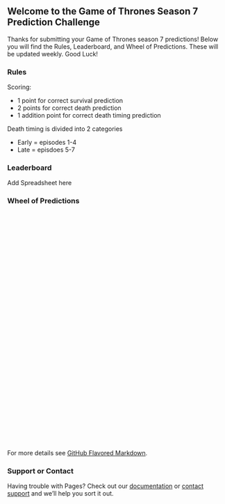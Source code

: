 ## Welcome to the Game of Thrones Season 7 Prediction Challenge

Thanks for submitting your Game of Thrones season 7 predictions! Below you will find the Rules, Leaderboard, and Wheel of Predictions. These will be updated weekly. Good Luck!

### Rules

Scoring:
* 1 point for correct survival prediction
* 2 points for correct death prediction
* 1 addition point for correct death timing prediction 

Death timing is divided into 2 categories
* Early = episodes 1-4
* Late = episdoes 5-7

### Leaderboard

Add Spreadsheet here

### Wheel of Predictions

<style>

.node circle {
  fill: #999;
}

.node text {
  font: 12px sans-serif;
}

.node--internal circle {
  fill: #555;
}

.node--internal text {
  text-shadow: 0 1px 0 #fff, 0 -1px 0 #fff, 1px 0 0 #fff, -1px 0 0 #fff;
}

.link {
  fill: none;
  stroke: #555;
  stroke-opacity: 0.4;
  stroke-width: 1.5px;
}
</style>
<svg width="480" height="530"></svg>
<script src="https://d3js.org/d3.v4.min.js"></script>
<script>

var svg = d3.select("svg"),
    width = +svg.attr("width"),
    height = +svg.attr("height"),
    g = svg.append("g").attr("transform", "translate(" + (width / 2 + 40) + "," + (height / 2 + 90) + ")");

var stratify = d3.stratify()
    .parentId(function(d) { return d.id.substring(0, d.id.lastIndexOf(".")); });

var tree = d3.tree()
    .size([2 * Math.PI, 500])
    .separation(function(a, b) { return (a.parent == b.parent ? 1 : 2) / a.depth; });

d3.csv("WadeWarren1.github.io/gotwheeldata.csv", function(error, data) {
  if (error) throw error;

  var root = tree(stratify(data));

  var link = g.selectAll(".link")
    .data(root.links())
    .enter().append("path")
      .attr("class", "link")
      .attr("d", d3.linkRadial()
          .angle(function(d) { return d.x; })
          .radius(function(d) { return d.y; }))


  var node = g.selectAll(".node")
    .data(root.descendants())
    .enter().append("g")
      .attr("class", function(d) { return "node" + (d.children ? " node--internal" : " node--leaf"); })
      .attr("transform", function(d) { return "translate(" + radialPoint(d.x, d.y) + ")"; })

  node.append("circle")
      .attr("r", 2.5)
      .attr("fill", "pink")

  node.append("text")
      .attr("dy", "0.31em")
      .attr("x", function(d) { return d.x < Math.PI === !d.children ? 6 : -6; })
      .attr("text-anchor", function(d) { return d.x < Math.PI === !d.children ? "start" : "end"; })
      .attr("transform", function(d) { return "rotate(" + (d.x < Math.PI ? d.x - Math.PI / 2 : d.x + Math.PI / 2) * 180 / Math.PI + ")"; })
      .text(function(d) { return d.id.substring(d.id.lastIndexOf(".") + 1); })
      .style("font-size", function(d) {if (d.id.length < 10) {return 25} else if (d.id.length < 15) {return 20}})
      .attr("fill", "Black")
});

function radialPoint(x, y) {
  return [(y = +y) * Math.cos(x -= Math.PI / 2), y * Math.sin(x)];
}

</script>


For more details see [GitHub Flavored Markdown](https://guides.github.com/features/mastering-markdown/).

### Support or Contact

Having trouble with Pages? Check out our [documentation](https://help.github.com/categories/github-pages-basics/) or [contact support](https://github.com/contact) and we’ll help you sort it out.
